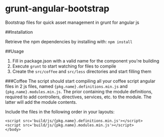 grunt-angular-bootstrap
=======================

Bootstrap files for quick asset management in grunt for angular js

##Installation

Retrieve the npm dependencies by installing with: `npm install`

##Usage

1. Fill in package.json with a valid name for the component you're building
2. Execute `grunt` to start watching for files to compile
3. Create the `src/coffee` and `src/less` directories and start filling them

###Coffee
The script should start compiling all your coffee script angular files in 2 js files, named `{pkg.name}.definitions.min.js` and `{pkg.name}.modules.min.js`.
The prior containing the module definitions, required to add controllers, directives, services, etc. to the module. The latter will add the module contents.

Include the files in the following order in your layouts:
```
<script src='build/js/{pkg.name}.definitions.min.js'></script>
<script src='build/js/{pkg.name}.modules.min.js'></script>
</body>
```

